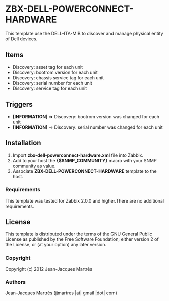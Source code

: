 ZBX-DELL-POWERCONNECT-HARDWARE
==============================

This template use the DELL-ITA-MIB to discover and manage physical entity of Dell devices.

Items
-----

  * Discovery: asset tag for each unit
  * Discovery: bootrom version for each unit
  * Discovery: chassis service tag for each unit
  * Discovery: serial number for each unit
  * Discovery: service tag for each unit

Triggers
--------

  * **[INFORMATION]** => Discovery: bootrom version was changed for each unit
  * **[INFORMATION]** => Discovery: serial number was changed for each unit

Installation
------------

1. Import **zbx-dell-powerconnect-hardware.xml** file into Zabbix.
2. Add to your host the **{$SNMP_COMMUNITY}** macro with your SNMP community as value.
3. Associate **ZBX-DELL-POWERCONNECT-HARDWARE** template to the host.
 
### Requirements

This template was tested for Zabbix 2.0.0 and higher.There are no additional requirements.

License
-------

This template is distributed under the terms of the GNU General Public License as published by the Free Software Foundation; either version 2 of the  License, or (at your option) any later version.

### Copyright

  Copyright (c) 2012 Jean-Jacques Martrès

### Authors
  
  Jean-Jacques Martrès
  (jjmartres |at| gmail |dot| com)
